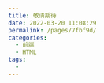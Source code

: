 ```yaml
---
title: 敬请期待
date: 2022-03-20 11:08:29
permalink: /pages/7fbf9d/
categories:
  - 前端
  - HTML
tags:
  - 
---
```

